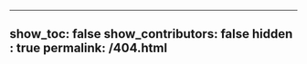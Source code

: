  --- 
show_toc​: ​false 
show_contributors​: ​false 
hidden​: ​true 
permalink​: ​/404.html 
 --- 
  
 ​<NotFound/>

